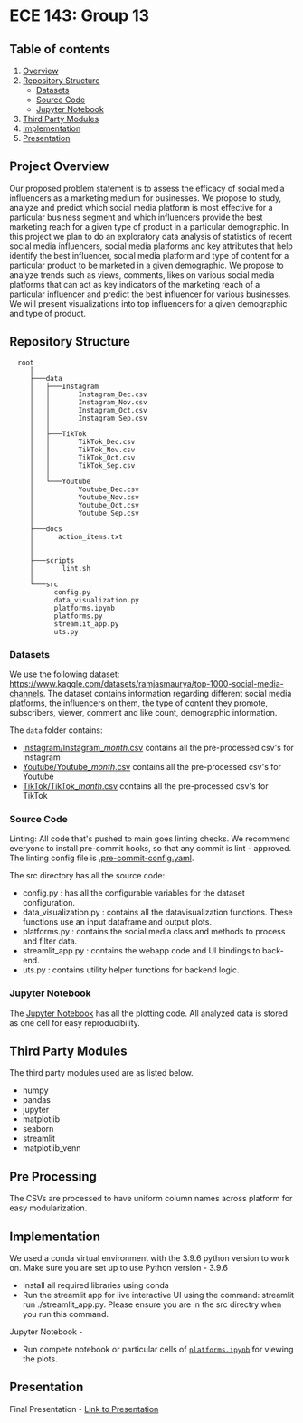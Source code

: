 # ECE 143: Group 13

## Table of contents

1. [Overview](#ProjectOverview)
2. [Repository Structure](#RepositoryStructure)
   - [Datasets](#Datasets)
   - [Source Code](#SourceCode)
   - [Jupyter Notebook](#JupyterNotebook)
3. [Third Party Modules](#ThirdPartymodules)
4. [Implementation](#Implementation)
5. [Presentation](#Presentation)

## Project Overview
Our proposed problem statement is to assess the efficacy of social media influencers as a marketing medium for businesses. We propose to study, analyze and predict which social media platform is most effective for a particular business segment and which influencers provide the best marketing reach for a given type of product in a particular demographic.
In this project we plan to do an exploratory data analysis of statistics of recent social media influencers, social media platforms and key attributes that help identify the best influencer, social media platform and type of content for a particular product to be marketed in a given demographic. We propose to analyze trends such as views, comments, likes on various social media platforms that can act as key indicators of the marketing reach of a particular influencer and predict the best influencer for various businesses. We will present visualizations into top influencers for a given demographic and type of product. 

## Repository Structure
      root
         │
         ├───data
         │   ├───Instagram
         │   │       Instagram_Dec.csv
         │   │       Instagram_Nov.csv
         │   │       Instagram_Oct.csv
         │   │       Instagram_Sep.csv
         │   │
         │   ├───TikTok
         │   │       TikTok_Dec.csv
         │   │       TikTok_Nov.csv
         │   │       TikTok_Oct.csv
         │   │       TikTok_Sep.csv
         │   │
         │   └───Youtube
         │           Youtube_Dec.csv
         │           Youtube_Nov.csv
         │           Youtube_Oct.csv
         │           Youtube_Sep.csv
         │
         ├───docs
         │      action_items.txt
         │   
         │   
         ├───scripts
         │       lint.sh
         │
         └───src
               config.py
               data_visualization.py
               platforms.ipynb
               platforms.py
               streamlit_app.py
               uts.py
               

### Datasets
We use the following dataset: https://www.kaggle.com/datasets/ramjasmaurya/top-1000-social-media-channels.
The dataset contains information regarding different social media platforms, the influencers on them, the type of content they promote, subscribers, viewer, comment and like count, demographic information. 

The `data` folder contains:

- [Instagram/Instagram_*month*.csv](data/Instagram/) contains all the pre-processed csv's for Instagram
- [Youtube/Youtube_*month*.csv](data/Youtube/) contains all the pre-processed csv's for Youtube
- [TikTok/TikTok_*month*.csv](data/TikTok/) contains all the pre-processed csv's for TikTok

### Source Code

Linting: All code that's pushed to main goes linting checks. We recommend everyone to install pre-commit hooks, so that any commit is lint - approved. The linting config file is [.pre-commit-config.yaml](.pre-commit-config.yaml).

The src directory has all the source code:
 - config.py : has all the configurable variables for the dataset configuration.
 - data_visualization.py : contains all the datavisualization functions. These functions use an input dataframe and output plots.
 - platforms.py : contains the social media class and methods to process and filter data.
 - streamlit_app.py : contains the webapp code and UI bindings to back-end.
 - uts.py : contains utility helper functions for backend logic.

### Jupyter Notebook

The [Jupyter Notebook](src/platforms.ipynb) has all the plotting code. All analyzed data is stored as one cell for easy reproducibility.

## Third Party Modules

The third party modules used are as listed below.

- numpy
- pandas
- jupyter
- matplotlib
- seaborn
- streamlit
- matplotlib_venn

## Pre Processing
The CSVs are processed to have uniform column names across platform for easy modularization.

## Implementation

We used a conda virtual environment with the 3.9.6 python version to work on.
Make sure you are set up to use Python version - 3.9.6

- Install all required libraries using conda
- Run the streamlit app for live interactive UI using the command: streamlit run ./streamlit_app.py. Please ensure you are in the src directry when you run this command.

Jupyter Notebook -

- Run compete notebook or particular cells of [`platforms.ipynb`](src/platforms.ipynb) for viewing the plots.

## Presentation

Final Presentation - [Link to Presentation](https://docs.google.com/presentation/d/1uyYdID_O2hJ5Uu_wthjF_jv1YBesf483JXhHCWh-K0Y/edit?usp=sharing)

